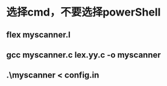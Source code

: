 # 选择cmd，不要选择powerShell

## flex myscanner.l

## gcc myscanner.c lex.yy.c -o myscanner

## .\myscanner < config.in

